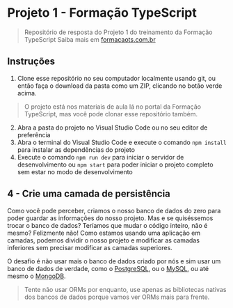 # Projeto 1 - Formação TypeScript

> Repositório de resposta do Projeto 1 do treinamento da Formação TypeScript
> Saiba mais em [formacaots.com.br](https://formacaots.com.br)

## Instruções

1. Clone esse repositório no seu computador localmente usando git, ou então faça o download da pasta como um ZIP, clicando no botão verde acima.

> O projeto está nos materiais de aula lá no portal da Formação TypeScript, mas você pode clonar esse repositório também.

2. Abra a pasta do projeto no Visual Studio Code ou no seu editor de preferência
3. Abra o terminal do Visual Studio Code e execute o comando `npm install` para instalar as dependências do projeto
4. Execute o comando `npm run dev` para iniciar o servidor de desenvolvimento ou `npm start` para poder iniciar o projeto completo sem estar no modo de desenvolvimento

## 4 - Crie uma camada de persistência

Como você pode perceber, criamos o nosso banco de dados do zero para poder guardar as informações do nosso projeto. Mas e se quiséssemos trocar o banco de dados? Teríamos que mudar o código inteiro, não é mesmo? Felizmente não! Como estamos usando uma aplicação em camadas, podemos dividir o nosso projeto e modificar as camadas inferiores sem precisar modificar as camadas superiores.

O desafio é não usar mais o banco de dados criado por nós e sim usar um banco de dados de verdade, como o [PostgreSQL](http://postgresql.org), ou o [MySQL](http://mysql.com), ou até mesmo o [MongoDB](http://mongodb.com).

> Tente não usar ORMs por enquanto, use apenas as bibliotecas nativas dos bancos de dados porque vamos ver ORMs mais para frente.
